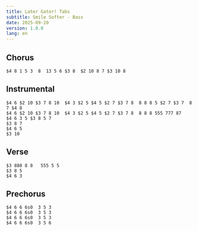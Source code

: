 ```yaml
---
title: Later Gator! Tabs
subtitle: Smile Softer - Bass
date: 2025-09-20
version: 1.0.0
lang: en
---
```


## Chorus

```jtab-D-G-C-F
$4 8 1 5 3  8  13 5 6 $3 8  $2 10 8 7 $3 10 8
```

## Instrumental

```jtab-D-G-C-F
$4 6 $2 10 $3 7 8 10  $4 3 $2 5 $4 5 $2 7 $3 7 8  8 8 8 5 $2 7 $3 7  8 7 $4 8
$4 6 $2 10 $3 7 8 10  $4 3 $2 5 $4 5 $2 7 $3 7 8  8 8 8 555 777 87
$4 6 3 5 $3 8 5 7
$3 8 7
$4 6 5
$3 10
```

## Verse

```jtab-D-G-C-F
$3 888 8 8   555 5 5
$3 8 5
$4 6 3
```

## Prechorus

```jtab-D-G-C-F
$4 6 6 6s0  3 5 3
$4 6 6 6s0  3 5 3
$4 6 6 6s0  3 5 3
$4 6 6 6s0  3 5 6
```